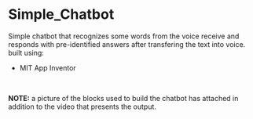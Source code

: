 # Simple_Chatbot

Simple chatbot that recognizes some words from the voice receive and responds with pre-identified answers after transfering the text into voice.
<br />built using:
* MIT App Inventor

<br />

**NOTE:** a picture of the blocks used to build the chatbot has attached in addition to the video that presents the output.<br />
